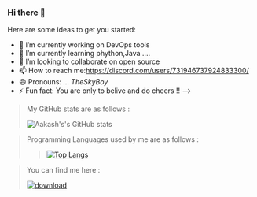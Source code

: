 ### Hi there 👋

Here are some ideas to get you started:
- 🔭 I’m currently working on DevOps tools
- 🌱 I’m currently learning phython,Java ....
- 👯 I’m looking to collaborate on open source
- 📫 How to reach me:https://discord.com/users/731946737924833300/
- 😄 Pronouns: ... *TheSkyBoy*
- ⚡ Fun fact: You are only to belive and do cheers !!
-->


>My GitHub stats are as follows :   
>
>![Aakash's's GitHub stats](https://github-readme-stats.vercel.app/api?username=AAKASH707&theme=dracula&show_icons=true)


> Programming Languages used by me are as follows :
>
>>[![Top Langs](https://github-readme-stats.vercel.app/api/top-langs/?username=AAKASH707&theme=dracula&layout=compact)](https://github.com/anuraghazra/github-readme-stats)



> You can find me here :
>
>  <a href="https://discordapp.com/users/731946737924833300/"><img src="https://i.ibb.co/hVNgVt8/download.jpg" alt="download" border="0"></a>
